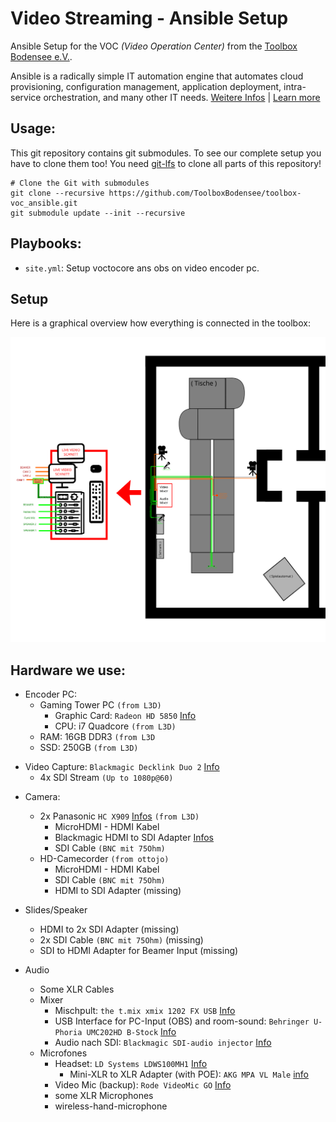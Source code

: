  Video Streaming - Ansible Setup
====================================
Ansible Setup for the VOC *(Video Operation Center)* from the [Toolbox Bodensee e.V.](https://toolbox-bodensee.de).

Ansible is a radically simple IT automation engine that automates cloud provisioning, configuration management, application deployment, intra-service orchestration, and many other IT needs. [Weitere Infos](https://de.wikipedia.org/wiki/Ansible) | [Learn more](https://www.ansible.com/overview/how-ansible-works)

 Usage:
-------
This git repository contains git submodules. To see our complete setup you have to clone them too!
You need [git-lfs](https://git-lfs.github.com/) to clone all parts of this repository!

```
# Clone the Git with submodules
git clone --recursive https://github.com/ToolboxBodensee/toolbox-voc_ansible.git
git submodule update --init --recursive
```


 Playbooks:
------------
+ ``site.yml``: Setup voctocore ans obs on video encoder pc.

 Setup
-------
Here is a graphical overview how everything is connected in the toolbox:

![connect.svg](connect.svg "Toolbox VOC")


 Hardware we use:
----------------

+ Encoder PC:
  * Gaming Tower PC ``(from L3D)``
    - Graphic Card: ``Radeon HD 5850`` [Info](https://www.gamestar.de/hardware/amd-radeon-hd-5850,79.html)
    - CPU: i7 Quadcore ``(from L3D)``
  - RAM: 16GB DDR3 ``(from L3D``
  - SSD: 250GB ``(from L3D)``
* Video Capture: ``Blackmagic Decklink Duo 2`` [Info](https://www.blackmagicdesign.com/de/products/decklink/techspecs/W-DLK-31)
  - 4x SDI Stream ``(Up to 1080p@60)``
  
+ Camera:
  * 2x Panasonic ``HC X909`` [Infos](https://www.testberichte.de/p/panasonic-tests/hc-x909-testbericht.html#produkt-datenblatt) ``(from L3D)``
    - MicroHDMI - HDMI Kabel
    - Blackmagic HDMI to SDI Adapter [Infos](https://www.blackmagicdesign.com/de/products/microconverters)
    - SDI Cable ``(BNC mit 75Ohm)``
  * HD-Camecorder ``(from ottojo)``
    - MicroHDMI - HDMI Kabel
    - SDI Cable ``(BNC mit 75Ohm)``
    - HDMI to SDI Adapter (missing)

+ Slides/Speaker
  * HDMI to 2x SDI Adapter (missing)
  * 2x SDI Cable ``(BNC mit 75Ohm)`` (missing)
  * SDI to HDMI Adapter for Beamer Input (missing)

+ Audio
  * Some XLR Cables
  * Mixer
    - Mischpult: ``the t.mix xmix 1202 FX USB`` [Info](https://www.thomann.de/de/the_t.mix_xmix_1202_fx_usb.htm)
    - USB Interface for PC-Input (OBS) and room-sound: ``Behringer U-Phoria UMC202HD B-Stock`` [Info](https://www.thomann.de/de/behringer_u_phoria_umc202hd_b_stock.htm)
    - Audio nach SDI: ``Blackmagic SDI-audio injector`` [Info](https://www.videodata.de/shop/products/de/Studiotechnik/Signalkonvertierung/Analog-Audio-zu-HD-SDI/Blackmagic-Minikonverter-Audio-zu-SDI-2.html)
  * Microfones
    - Headset: ``LD Systems LDWS100MH1`` [Info](https://www.thomann.de/de/ld_systems_ldws100mh1.htm)
      + Mini-XLR to XLR Adapter (with POE): ``AKG MPA VL Male`` [info](https://www.thomann.de/de/akg_mpa_vl_male.htm)
    - Video Mic (backup): ``Rode VideoMic GO`` [Info](https://www.thomann.de/de/rode_videomic_go.htm)
    - some XLR Microphones
    - wireless-hand-microphone


 

